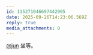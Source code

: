 ```yaml
---
id: 115271046697442905
date: 2025-09-26T14:23:06.569Z
reply: true
media_attachments: 0
---
```


<p><span class="h-card" translate="no"><a href="https://social.luzhaojun.com/@jun" class="u-url mention" rel="nofollow noopener" target="_blank">@<span>jun</span></a></span> 坐等。</p>
